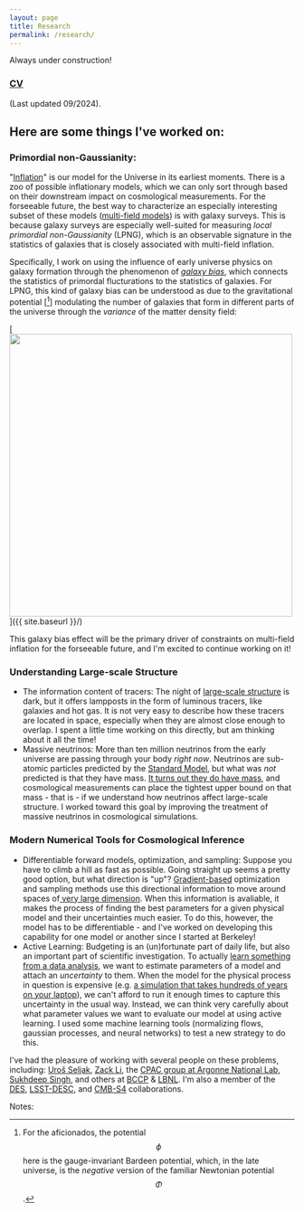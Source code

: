 ```yaml
---
layout: page
title: Research
permalink: /research/
---
```


Always under construction!

### [CV]({{site.url}}/images/cv_2024.pdf)
(Last updated 09/2024).

## Here are some things I've worked on:

### Primordial non-Gaussianity:
"[Inflation](https://ned.ipac.caltech.edu/level5/Liddle/Liddle_contents.html)" is our model for the Universe in its earliest moments. There is a zoo of possible inflationary models, which we can only sort through based on their downstream impact on cosmological measurements. For the forseeable future, the best way to characterize an especially interesting subset of these models ([multi-field models](https://arxiv.org/abs/astro-ph/0702187)) is with galaxy surveys. 
This is because galaxy surveys are especially well-suited for measuring *local primordial non-Gaussianity* (LPNG), which is an observable signature in the statistics of galaxies that is closely associated with multi-field inflation.

Specifically, I work on using the influence of early universe physics on galaxy formation through the phenomenon of [*galaxy bias*](https://arxiv.org/abs/1611.09787), which connects the statistics of primordal flucturations to the statistics of galaxies. For LPNG, this kind of galaxy bias can be understood as due to the gravitational potential [[^1]] modulating the number of galaxies that form in different parts of the universe through the *variance* of the matter density field:

[<img src="{{ site.baseurl }}/images/lpng_schematic.png" alt="" style="width: 500;"/>]({{ site.baseurl }}/) 

This galaxy bias effect will be the primary driver of constraints on multi-field inflation for the forseeable future, and I'm excited to continue working on it!


### Understanding Large-scale Structure
- The information content of tracers: 
	  The night of [large-scale structure](https://newscenter.lbl.gov/wp-content/uploads/2022/01/allframe-1000mpc-960x540-1.gif) is dark, but it offers lampposts in the form of luminous tracers, like galaxies and hot gas. It is not very easy to describe how these tracers are located in space, especially when they are almost close enough to overlap. I spent a little time working on this directly, but am thinking about it all the time!
- Massive neutrinos: 
	  More than ten million neutrinos from the early universe are passing through your body *right now*. Neutrinos are sub-atomic particles predicted by the [Standard Model](https://home.cern/science/physics/standard-model), but what was *not* predicted is that they have mass. [It turns out they do have mass](https://www.nobelprize.org/prizes/physics/2015/press-release/), and cosmological measurements can place the tightest upper bound on that mass - that is - if we understand how neutrinos affect large-scale structure. I worked toward this goal by improving the treatment of massive neutrinos in cosmological simulations.


### Modern Numerical Tools for Cosmological Inference
- Differentiable forward models, optimization, and sampling: 
	  Suppose you have to climb a hill as fast as possible. Going straight up seems a pretty good option, but what direction is "up"? [Gradient-based](https://en.wikipedia.org/wiki/Gradient#/media/File:Gradient2.svg) optimization and sampling methods use this directional information to move around spaces of[ very large dimension](https://en.wikipedia.org/wiki/Curse_of_dimensionality). When this information is avaliable, it makes the process of finding the best parameters for a given physical model and their uncertainties much easier. To do this, however, the model has to be differentiable - and I've worked on developing this capability for one model or another since I started at Berkeley! 
- Active Learning: 
	  Budgeting is an (un)fortunate part of daily life, but also an important part of scientific investigation. To actually [learn something from a data analysis](https://en.wikipedia.org/wiki/Bayesian_inference), we want to estimate parameters of a model and attach an *uncertainty* to them. When the model for the physical process in question is expensive (e.g. [a simulation that takes hundreds of years on your laptop](https://www.illustris-project.org/about/#:~:text=The%20Illustris%20simulations%20were%20run,%2C%20or%20about%202%2C000%20years)), we can't afford to run it enough times to capture this uncertainty in the usual way. Instead, we can think very carefully about what parameter values we want to evaluate our model at using active learning. I used some machine learning tools (normalizing flows, gaussian processes, and neural networks) to test a new strategy to do this.

I've had the pleasure of working with several people on these problems, including: [Uroš Seljak](https://physics.berkeley.edu/people/faculty/uros-seljak), [Zack Li](https://zack.li/), the [CPAC group at Argonne National Lab](https://cpac.hep.anl.gov/), [Sukhdeep Singh](https://scholar.google.com/citations?user=ss19CkwAAAAJ&hl=en), and others at [BCCP](http://bccp.berkeley.edu/) & [LBNL](https://cosmology.lbl.gov/sem_bcg_future.html).
I'm also a member of the [DES](https://www.darkenergysurvey.org/), [LSST-DESC](https://lsstdesc.org/), and [CMB-S4](https://cmb-s4.org/) collaborations.



Notes: 	

[^1]: For the aficionados, the potential $$\phi$$ here is the gauge-invariant Bardeen potential, which, in the late universe, is the *negative* version of the familiar Newtonian potential $$\Phi$$.